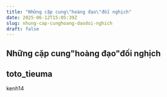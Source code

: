 ```yaml
---
title: "Những cặp cung\"hoàng đạo\"đối nghịch"
date: 2025-06-12T15:05:39Z
slug: nhung-cap-cunghoang-daodoi-nghich
draft: false
---
```


## Những cặp cung"hoàng đạo"đối nghịch

## toto_tieuma

kenh14